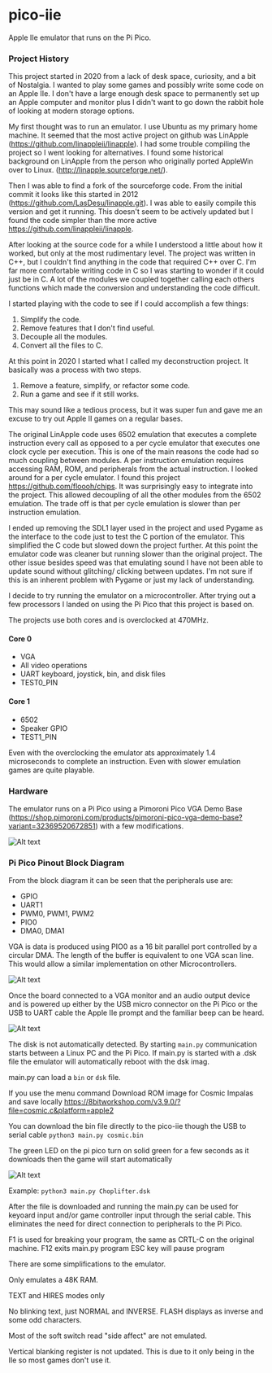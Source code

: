 # pico-iie

Apple IIe emulator that runs on the Pi Pico.

### Project History

This project started in 2020 from a lack of desk space, curiosity, and a bit of Nostalgia.
I wanted to play some games and possibly write some code on an Apple IIe.
I don't have a large enough desk space to permanently set up an Apple computer and monitor plus I didn't want to go down the rabbit hole of looking at modern storage options.

My first thought was to run an emulator. I use Ubuntu as my primary home machine. It seemed that the most active project on github was LinApple (https://github.com/linappleii/linapple). I had some trouble compiling the project so I went looking for alternatives. I found some historical background on LinApple from the person who originally ported AppleWin over to Linux.
 (http://linapple.sourceforge.net/).  

Then I was able to find a fork of the sourceforge code. From the initial commit it looks like this started in 2012 (https://github.com/LasDesu/linapple.git). I was able to easily compile this version and get it running. This doesn't seem to be actively updated but I found the code simpler than the more active https://github.com/linappleii/linapple.

After looking at the source code for a while I understood a little about how it worked, but only at the most rudimentary level. The project was written in C++, but I couldn't find anything in the code that required C++ over C. I'm far more comfortable writing code in C so I was starting to wonder if it could just be in C. A lot of the modules we coupled together calling each others functions which made the conversion and understanding the code difficult.

I started playing with the code to see if I could accomplish a few things:
1. Simplify the code.
2. Remove features that I don't find useful.
3. Decouple all the modules.
4. Convert all the files to C.

At this point in 2020 I started what I called my deconstruction project. It basically was a process with two steps.
1. Remove a feature, simplify, or refactor some code.
2. Run a game and see if it still works.

This may sound like a tedious process, but it was super fun and gave me an excuse to try out Apple II games on a regular bases.

The original LinApple code uses 6502 emulation that executes a complete instruction every call as opposed to a per cycle emulator that executes one clock cycle per execution. This is one of the main reasons the code had so much coupling between modules. A per instruction emulation requires accessing RAM, ROM, and peripherals from the actual instruction. I looked around for a per cycle emulator. I found this project https://github.com/floooh/chips. It was surprisingly easy to integrate into the project. This allowed decoupling of all the other modules from the 6502 emulation. The trade off is that per cycle emulation is slower than per instruction emulation.

I ended up removing the SDL1 layer used in the project and used Pygame as the interface to the code just to test the C portion of the emulator. This simplified the C code but slowed down the project further. At this point the emulator code was cleaner but running slower than the original project. The other issue besides speed was that emulating sound I have not been able to update sound without glitching/ clicking between updates. I'm not sure if this is an inherent problem with Pygame or just my lack of understanding.

I decide to try running the emulator on a microcontroller. After trying out a few processors I landed on using the Pi Pico that this project is based on.

The projects use both cores and is overclocked at 470MHz.

#### Core 0
- VGA
- All video operations
- UART keyboard, joystick, bin, and disk files
- TEST0_PIN

#### Core 1
- 6502
- Speaker GPIO
- TEST1_PIN

 Even with the overclocking the emulator ats approximately 1.4 microseconds to complete an instruction. Even with slower emulation games are quite playable.

### Hardware
The emulator runs on a Pi Pico using a Pimoroni Pico VGA Demo Base (https://shop.pimoroni.com/products/pimoroni-pico-vga-demo-base?variant=32369520672851) with a few modifications.


![Alt text](images/pico-iie_board.jpg?raw=true "board")

### Pi Pico Pinout Block Diagram

From the block diagram it can be seen that the peripherals use are:
- GPIO
- UART1
- PWM0, PWM1, PWM2
- PIO0
- DMA0, DMA1

VGA is data is produced using PIO0 as a 16 bit parallel port controlled by a circular DMA. The length of the buffer is equivalent to one VGA scan line. This would allow a similar implementation on other Microcontrollers.

![Alt text](images/pico-iie_block_diagram.drawio.png?raw=true "Pi Pico Block Diagram")

Once the board connected to a VGA monitor and an audio output device and is powered up either by the USB micro connector on the Pi Pico or the USB to UART cable the Apple IIe prompt and the familiar beep can be heard.

![Alt text](images/pico-iie_bootup_screen.jpg?raw=true "Title")

The disk is not automatically detected. By starting ```main.py``` communication starts between a Linux PC and the Pi Pico. If main.py is started with a .dsk file the emulator will automatically reboot with the dsk imag.

main.py can load a ```bin``` or ```dsk``` file.

If you use the menu command Download ROM image for Cosmic Impalas and save locally
https://8bitworkshop.com/v3.9.0/?file=cosmic.c&platform=apple2

You can download the bin file directly to the pico-iie though the USB to serial cable
```python3 main.py cosmic.bin```

The green LED on the pi pico turn on solid green for a few seconds as it downloads then the game will start automatically

![Alt text](images/pico-iie_cosmic_impalas.jpg?raw=true "Title")

Example:
```python3 main.py Choplifter.dsk```


After the file is downloaded and running the main.py can be used for keyoard input and/or game controller input through the serial cable. This eliminates the need for direct connection to peripherals to the Pi Pico.

F1 is used for breaking your program, the same as CRTL-C on the original machine.
F12 exits main.py program
ESC key will pause program


There are some simplifications to the emulator.

Only emulates a 48K RAM.

TEXT and HIRES modes only

No blinking text, just NORMAL and INVERSE. FLASH displays as inverse and some odd characters.

Most of the soft switch read "side affect" are not emulated.

Vertical blanking register is not updated. This is due to it only being in the IIe so most games don't use it.
